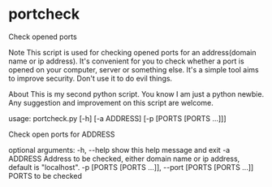 portcheck
=========

Check opened ports


Note
This script is used for checking opened ports for an address(domain name or ip address). It's convenient for you to check whether a port is opened on your computer, server or something else. It's a simple tool aims to improve security.
Don't use it to do evil things.

About
This is my second python script. You know I am just a python newbie. Any
suggestion and improvement on this script are welcome.




usage: portcheck.py [-h] [-a ADDRESS] [-p [PORTS [PORTS ...]]]

Check open ports for ADDRESS

optional arguments:
  -h, --help            show this help message and exit
  -a ADDRESS            Address to be checked, either domain name or ip
                        address, default is "localhost".
  -p [PORTS [PORTS ...]], --port [PORTS [PORTS ...]]
                        PORTS to be checked
